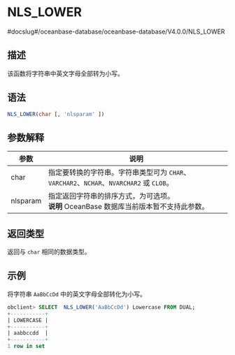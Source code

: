 NLS_LOWER 
==============================
#docslug#/oceanbase-database/oceanbase-database/V4.0.0/NLS_LOWER


描述 
-----------------------

该函数将字符串中英文字母全部转为小写。

语法 
-----------------------

```sql
NLS_LOWER(char [, 'nlsparam' ])
```



参数解释 
-------------------------



|    参数    |                                          说明                                          |
|----------|--------------------------------------------------------------------------------------|
| char     | 指定要转换的字符串。字符串类型可为 `CHAR`、`VARCHAR2`、`NCHAR`、`NVARCHAR2` 或 `CLOB`。                    |
| nlsparam | 指定返回字符串的排序方式，为可选项。 <br>**说明**  OceanBase 数据库当前版本暂不支持此参数。 |



返回类型 
-------------------------

返回与 `char` 相同的数据类型。

示例 
-----------------------

将字符串 `AaBbCcDd` 中的英文字母全部转化为小写。

```sql
obclient> SELECT  NLS_LOWER('AaBbCcDd') Lowercase FROM DUAL;
+-----------+
| LOWERCASE |
+-----------+
| aabbccdd  |
+-----------+
1 row in set
```


